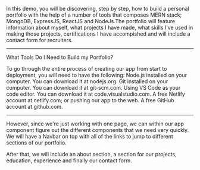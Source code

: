 In this demo, you will be discovering, step by step, how to build a personal portfolio with the help of a number of tools that composes MERN stack; MongoDB, ExpressJS, ReactJS and NodeJs.The portfolio will feature information about myself, what projects I have made, what skills I've used in making those projects, certifications I have accompished and will include a contact form for recruiters. 

--------------------------------------------------------------------

What Tools Do I Need to Build my Portfolio?

To go through the entire process of creating our app from start to deployment, you will need to have the following:
Node.js installed on your computer. You can download it at nodejs.org.
Git installed on your computer. You can download it at git-scm.com.
Using VS Code as your code editor. You can download it at code.visualstudio.com.
A free Netlify account at netlify.com; or pushing our app to the web.
A free GitHub account at github.com.

---------------------------------------------------------------------

However, since we're just working with one page, we can within our app component figure out the different components that we need very quickly. We will have a Navbar on top with all of the links to jump to different sections of our portfolio.

After that, we will include an about section, a section for our projects, education, experience and finally our contact form.


